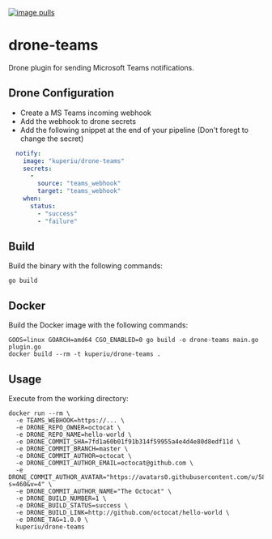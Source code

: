 [![image
pulls](https://shields.beevelop.com/docker/pulls/kuperiu/drone-teams.svg)](https://hub.docker.com/r/kuperiu/drone-teams)


# drone-teams

Drone plugin for sending Microsoft Teams notifications.

## Drone Configuration
- Create a MS Teams incoming webhook
- Add the webhook to drone secrets
- Add the following snippet at the end of your pipeline (Don't foregt to change the secret)
```yaml
  notify: 
    image: "kuperiu/drone-teams"
    secrets: 
      - 
        source: "teams_webhook"
        target: "teams_webhook"
    when: 
      status: 
        - "success"
        - "failure"
```

## Build

Build the binary with the following commands:

```
go build
```

## Docker

Build the Docker image with the following commands:

```
GOOS=linux GOARCH=amd64 CGO_ENABLED=0 go build -o drone-teams main.go plugin.go
docker build --rm -t kuperiu/drone-teams .
```

## Usage

Execute from the working directory:

```
docker run --rm \
  -e TEAMS_WEBHOOK=https://... \
  -e DRONE_REPO_OWNER=octocat \
  -e DRONE_REPO_NAME=hello-world \
  -e DRONE_COMMIT_SHA=7fd1a60b01f91b314f59955a4e4d4e80d8edf11d \
  -e DRONE_COMMIT_BRANCH=master \
  -e DRONE_COMMIT_AUTHOR=octocat \
  -e DRONE_COMMIT_AUTHOR_EMAIL=octocat@github.com \
  -e DRONE_COMMIT_AUTHOR_AVATAR="https://avatars0.githubusercontent.com/u/583231?s=460&v=4" \
  -e DRONE_COMMIT_AUTHOR_NAME="The Octocat" \
  -e DRONE_BUILD_NUMBER=1 \
  -e DRONE_BUILD_STATUS=success \
  -e DRONE_BUILD_LINK=http://github.com/octocat/hello-world \
  -e DRONE_TAG=1.0.0 \
  kuperiu/drone-teams
```
